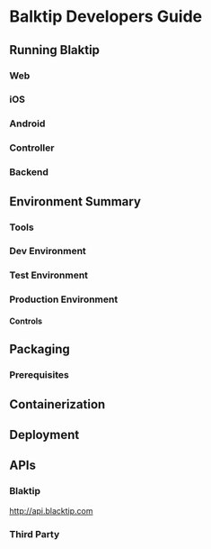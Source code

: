 # Balktip Developers Guide
## Running Blaktip
### Web
### iOS
### Android
### Controller
### Backend
## Environment Summary
### Tools
### Dev Environment
### Test Environment
### Production Environment
#### Controls
## Packaging
### Prerequisites
## Containerization
## Deployment
## APIs
### Blaktip
http://api.blacktip.com
### Third Party
